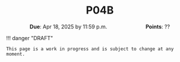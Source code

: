 <h1 align="center">
P04B
</h1>

<p style="text-align: center;">
    <object hspace="50">
        <strong>Due</strong></a>: Apr 18, 2025 by 11:59 p.m.
    </object>
    <object hspace="50">
        <strong>Points</strong></a>: ??
    </object>
</p>

!!! danger "DRAFT"

    This page is a work in progress and is subject to change at any moment.
